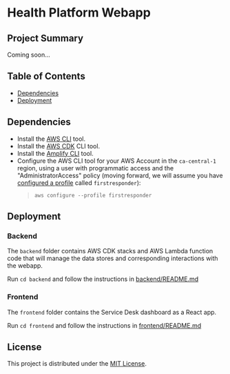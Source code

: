 # Health Platform Webapp

## Project Summary
Coming soon...

## Table of Contents
- [Dependencies](#Dependencies)
- [Deployment](#Deployment)

## Dependencies
- Install the [AWS CLI](https://aws.amazon.com/cli/) tool.
- Install the [AWS CDK](https://docs.aws.amazon.com/cdk/latest/guide/cli.html) CLI tool.
- Install the [Amplify CLI](https://docs.amplify.aws/cli) tool.
- Configure the AWS CLI tool for your AWS Account in the `ca-central-1` region, using a user with programmatic access and the "AdministratorAccess" policy (moving forward, we will assume you have [configured a profile](https://awscli.amazonaws.com/v2/documentation/api/latest/reference/configure/index.html) called `firstresponder`):
  > `aws configure --profile firstresponder`

## Deployment
### Backend
The `backend` folder contains AWS CDK stacks and AWS Lambda function code that will manage the data stores and corresponding interactions with the webapp.

Run `cd backend` and follow the instructions in [backend/README.md](./backend/README.md)

### Frontend
The `frontend` folder contains the Service Desk dashboard as a React app.

Run `cd frontend` and follow the instructions in [frontend/README.md](./frontend/README.md)


## License
This project is distributed under the [MIT License](./LICENSE).
